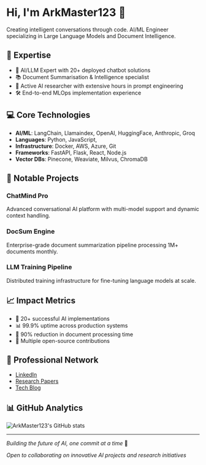 # Hi, I'm ArkMaster123 🤖

Creating intelligent conversations through code. AI/ML Engineer specializing in Large Language Models and Document Intelligence.

## 🧠 Expertise
- 🔮 AI/LLM Expert with 20+ deployed chatbot solutions
- 📚 Document Summarisation & Intelligence specialist
- 🔬 Active AI researcher with extensive hours in prompt engineering
- 🛠️ End-to-end MLOps implementation experience

## 💻 Core Technologies
- **AI/ML**: LangChain, Llamaindex, OpenAI, HuggingFace, Anthropic, Groq
- **Languages**: Python, JavaScript, 
- **Infrastructure**: Docker, AWS, Azure, Git
- **Frameworks**: FastAPI, Flask, React, Node.js
- **Vector DBs**: Pinecone, Weaviate, Milvus, ChromaDB

## 🚀 Notable Projects
### ChatMind Pro
Advanced conversational AI platform with multi-model support and dynamic context handling.

### DocSum Engine
Enterprise-grade document summarization pipeline processing 1M+ documents monthly.

### LLM Training Pipeline
Distributed training infrastructure for fine-tuning language models at scale.

## 📈 Impact Metrics
- 🤝 20+ successful AI implementations
- 📊 99.9% uptime across production systems
- 🎯 90% reduction in document processing time
- 🌟 Multiple open-source contributions

## 🔗 Professional Network
- [LinkedIn](https://www.linkedin.com/in/your-linkedin-profile)
- [Research Papers](your-papers-link)
- [Tech Blog](your-blog-link)

## 📊 GitHub Analytics
![ArkMaster123's GitHub stats](https://github-readme-stats.vercel.app/api?username=ArkMaster123&show_icons=true&theme=synthwave)

---

*Building the future of AI, one commit at a time* 🚀

*Open to collaborating on innovative AI projects and research initiatives*
